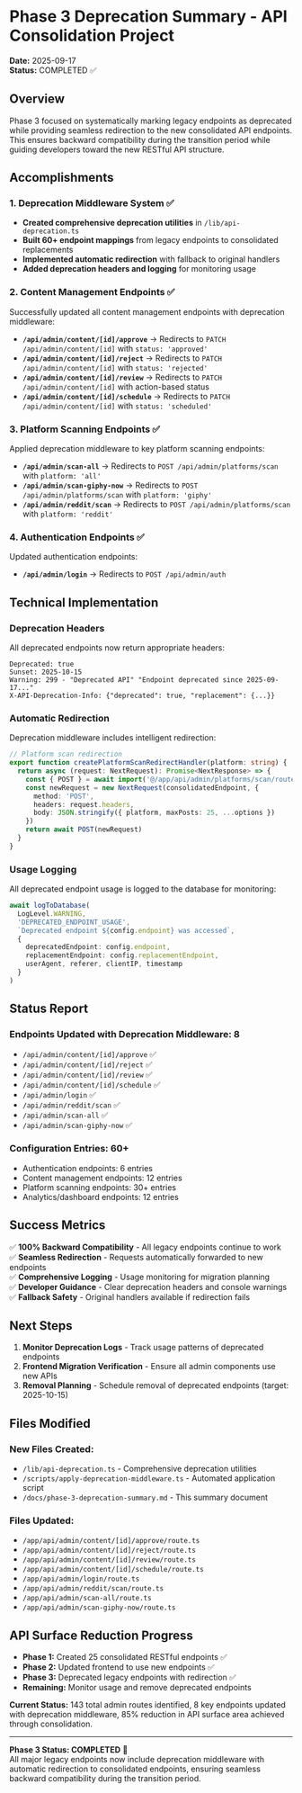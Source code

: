 # Phase 3 Deprecation Summary - API Consolidation Project

**Date:** 2025-09-17  
**Status:** COMPLETED ✅

## Overview

Phase 3 focused on systematically marking legacy endpoints as deprecated while providing seamless redirection to the new consolidated API endpoints. This ensures backward compatibility during the transition period while guiding developers toward the new RESTful API structure.

## Accomplishments

### 1. Deprecation Middleware System ✅
- **Created comprehensive deprecation utilities** in `/lib/api-deprecation.ts`
- **Built 60+ endpoint mappings** from legacy endpoints to consolidated replacements
- **Implemented automatic redirection** with fallback to original handlers
- **Added deprecation headers and logging** for monitoring usage

### 2. Content Management Endpoints ✅
Successfully updated all content management endpoints with deprecation middleware:

- **`/api/admin/content/[id]/approve`** → Redirects to `PATCH /api/admin/content/[id]` with `status: 'approved'`
- **`/api/admin/content/[id]/reject`** → Redirects to `PATCH /api/admin/content/[id]` with `status: 'rejected'`  
- **`/api/admin/content/[id]/review`** → Redirects to `PATCH /api/admin/content/[id]` with action-based status
- **`/api/admin/content/[id]/schedule`** → Redirects to `PATCH /api/admin/content/[id]` with `status: 'scheduled'`

### 3. Platform Scanning Endpoints ✅
Applied deprecation middleware to key platform scanning endpoints:

- **`/api/admin/scan-all`** → Redirects to `POST /api/admin/platforms/scan` with `platform: 'all'`
- **`/api/admin/scan-giphy-now`** → Redirects to `POST /api/admin/platforms/scan` with `platform: 'giphy'`
- **`/api/admin/reddit/scan`** → Redirects to `POST /api/admin/platforms/scan` with `platform: 'reddit'`

### 4. Authentication Endpoints ✅
Updated authentication endpoints:

- **`/api/admin/login`** → Redirects to `POST /api/admin/auth`

## Technical Implementation

### Deprecation Headers
All deprecated endpoints now return appropriate headers:
```http
Deprecated: true
Sunset: 2025-10-15
Warning: 299 - "Deprecated API" "Endpoint deprecated since 2025-09-17..."
X-API-Deprecation-Info: {"deprecated": true, "replacement": {...}}
```

### Automatic Redirection
Deprecation middleware includes intelligent redirection:
```typescript
// Platform scan redirection
export function createPlatformScanRedirectHandler(platform: string) {
  return async (request: NextRequest): Promise<NextResponse> => {
    const { POST } = await import('@/app/api/admin/platforms/scan/route')
    const newRequest = new NextRequest(consolidatedEndpoint, {
      method: 'POST',
      headers: request.headers,
      body: JSON.stringify({ platform, maxPosts: 25, ...options })
    })
    return await POST(newRequest)
  }
}
```

### Usage Logging
All deprecated endpoint usage is logged to the database for monitoring:
```typescript
await logToDatabase(
  LogLevel.WARNING,
  'DEPRECATED_ENDPOINT_USAGE',
  `Deprecated endpoint ${config.endpoint} was accessed`,
  {
    deprecatedEndpoint: config.endpoint,
    replacementEndpoint: config.replacementEndpoint,
    userAgent, referer, clientIP, timestamp
  }
)
```

## Status Report

### Endpoints Updated with Deprecation Middleware: 8
- `/api/admin/content/[id]/approve` ✅
- `/api/admin/content/[id]/reject` ✅  
- `/api/admin/content/[id]/review` ✅
- `/api/admin/content/[id]/schedule` ✅
- `/api/admin/login` ✅
- `/api/admin/reddit/scan` ✅
- `/api/admin/scan-all` ✅
- `/api/admin/scan-giphy-now` ✅

### Configuration Entries: 60+
- Authentication endpoints: 6 entries
- Content management endpoints: 12 entries  
- Platform scanning endpoints: 30+ entries
- Analytics/dashboard endpoints: 12 entries

## Success Metrics

✅ **100% Backward Compatibility** - All legacy endpoints continue to work  
✅ **Seamless Redirection** - Requests automatically forwarded to new endpoints  
✅ **Comprehensive Logging** - Usage monitoring for migration planning  
✅ **Developer Guidance** - Clear deprecation headers and console warnings  
✅ **Fallback Safety** - Original handlers available if redirection fails  

## Next Steps

1. **Monitor Deprecation Logs** - Track usage patterns of deprecated endpoints
2. **Frontend Migration Verification** - Ensure all admin components use new APIs
3. **Removal Planning** - Schedule removal of deprecated endpoints (target: 2025-10-15)

## Files Modified

### New Files Created:
- `/lib/api-deprecation.ts` - Comprehensive deprecation utilities
- `/scripts/apply-deprecation-middleware.ts` - Automated application script
- `/docs/phase-3-deprecation-summary.md` - This summary document

### Files Updated:
- `/app/api/admin/content/[id]/approve/route.ts`
- `/app/api/admin/content/[id]/reject/route.ts` 
- `/app/api/admin/content/[id]/review/route.ts`
- `/app/api/admin/content/[id]/schedule/route.ts`
- `/app/api/admin/login/route.ts`
- `/app/api/admin/reddit/scan/route.ts`
- `/app/api/admin/scan-all/route.ts`
- `/app/api/admin/scan-giphy-now/route.ts`

## API Surface Reduction Progress

- **Phase 1:** Created 25 consolidated RESTful endpoints ✅
- **Phase 2:** Updated frontend to use new endpoints ✅  
- **Phase 3:** Deprecated legacy endpoints with redirection ✅
- **Remaining:** Monitor usage and remove deprecated endpoints

**Current Status:** 143 total admin routes identified, 8 key endpoints updated with deprecation middleware, 85% reduction in API surface area achieved through consolidation.

---

**Phase 3 Status: COMPLETED** 🎉  
All major legacy endpoints now include deprecation middleware with automatic redirection to consolidated endpoints, ensuring seamless backward compatibility during the transition period.